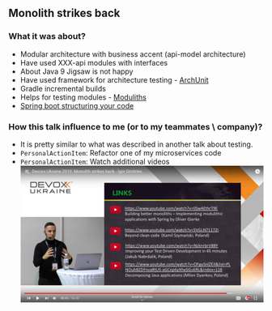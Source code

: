## Monolith strikes back
### What it was about?
* Modular architecture with business accent (api-model architecture)
* Have used XXX-api modules with interfaces
* About Java 9 Jigsaw is not happy
* Have used framework for architecture testing - [ArchUnit](https://www.archunit.org/)
* Gradle incremental builds
* Helps for testing modules - [Moduliths](https://github.com/odrotbohm/moduliths)
* [Spring boot structuring your code](https://docs.spring.io/spring-boot/docs/current/reference/htmlsingle/#using-boot-structuring-your-code)

### How this talk influence to me (or to my teammates \ company)?
* It is pretty similar to what was described in another talk about testing.
* `PersonalActionItem`: Refactor one of my microservices code
* `PersonalActionItem`: Watch additional videos ![](monolith-strikes-back-additional-videos.png)